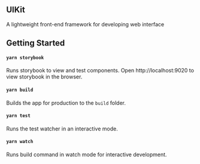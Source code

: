 ## UIKit

A lightweight front-end framework for developing web interface

## Getting Started

#### `yarn storybook`
Runs storybook to view and test components.
Open http://localhost:9020 to view storybook in the browser.

#### `yarn build`
Builds the app for production to the `build` folder.

#### `yarn test`
Runs the test watcher in an interactive mode.

#### `yarn watch`
Runs build command in watch mode for interactive development.
